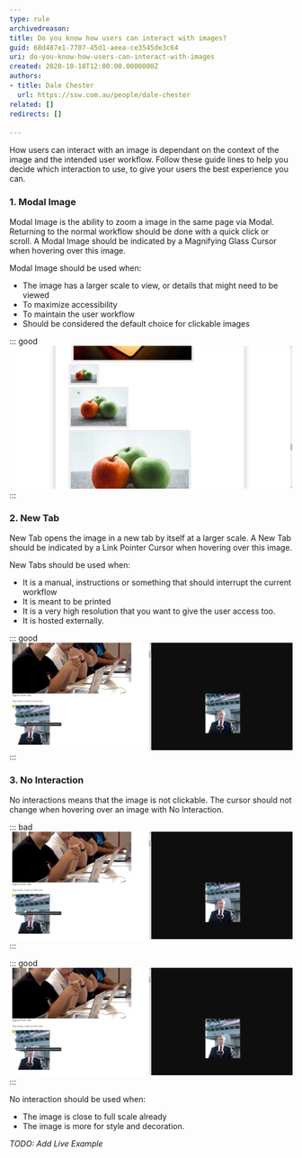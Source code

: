 ```yaml
---
type: rule
archivedreason: 
title: Do you know how users can interact with images?
guid: 68d487e1-7707-45d1-aeea-ce3545de3c64
uri: do-you-know-how-users-can-interact-with-images
created: 2020-10-18T12:00:00.0000000Z
authors:
- title: Dale Chester
  url: https://ssw.com.au/people/dale-chester
related: []
redirects: []

---
```


How users can interact with an image is dependant on the context of the image and the intended user workflow.  Follow these guide lines to help you decide which interaction to use, to give your users the best experience you can.


### 1. Modal Image
Modal Image is the ability to zoom a image in the same page via Modal.  Returning to the normal workflow should be done with a quick click or scroll.  A Modal Image should be indicated by a Magnifying Glass Cursor  when hovering over this image. 

Modal Image should be used when:

  * The image has a larger scale to view, or details that might need to be viewed
  * To maximize accessibility
  * To maintain the user workflow
  * Should be considered the default choice for clickable images

::: good  
![Figure: Magnifying glass showing that an image can be modal](zoomed-out.png)  
:::

### 2. New Tab
New Tab opens the image in a new tab by itself at a larger scale. A New Tab should be indicated by a Link Pointer Cursor when hovering over this image.

New Tabs should be used when:

  * It is a manual, instructions or something that should interrupt the current workflow
  * It is meant to be printed
  * It is a very high resolution that you want to give the user access too.
  * It is hosted externally.

::: good  
![Figure: Good Example – Instructions or printables are perfect for opening in a new tab.](bad_example.png)  
:::

### 3. No Interaction
No interactions means that the image is not clickable. The cursor should not change when hovering over an image with No Interaction.

::: bad  
![Figure: Bad Example – Zooming in or opening a new tab does not provide any more image detail](bad_example.png)  
:::

::: good  
![Figure: Good Example – If the maximum image size is small, then remove interaction from it](bad_example.png)  
:::

No interaction should be used when:  

  * The image is close to full scale already
  * The image is more for style and decoration.
  
*TODO: Add Live Example*


